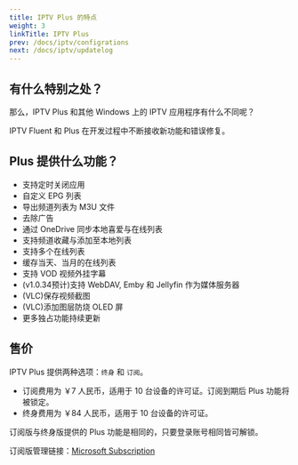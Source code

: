 ```yaml
---
title: IPTV Plus 的特点
weight: 3
linkTitle: IPTV Plus
prev: /docs/iptv/configrations
next: /docs/iptv/updatelog
---
```


<!--more-->

## 有什么特别之处？

那么，IPTV Plus 和其他 Windows 上的 IPTV 应用程序有什么不同呢？

IPTV Fluent 和 Plus 在开发过程中不断接收新功能和错误修复。

## Plus 提供什么功能？

- 支持定时关闭应用
- 自定义 EPG 列表
- 导出频道列表为 M3U 文件
- 去除广告
- 通过 OneDrive 同步本地喜爱与在线列表
- 支持频道收藏与添加至本地列表
- 支持多个在线列表
- 缓存当天、当月的在线列表
- 支持 VOD 视频外挂字幕
- (v1.0.34预计)支持 WebDAV, Emby 和 Jellyfin 作为媒体服务器
- (VLC)保存视频截图
- (VLC)添加图层防烧 OLED 屏
- 更多独占功能持续更新

## 售价

IPTV Plus 提供两种选项：`终身` 和 `订阅`。

- 订阅费用为 ￥7 人民币，适用于 10 台设备的许可证。订阅到期后 Plus 功能将被锁定。
- 终身费用为 ￥84 人民币，适用于 10 台设备的许可证。

订阅版与终身版提供的 Plus 功能是相同的，只要登录账号相同皆可解锁。

订阅版管理链接：[Microsoft Subscription](https://account.microsoft.com/services)